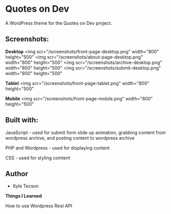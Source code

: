 # Quotes on Dev

A WordPress theme for the Quotes on Dev project.

## Screenshots:

**Desktop**
<img scr="/screenshots/front-page-desktop.png" width="800" height="500"
<img scr="/screenshots/about-page-desktop.png" width="800" height="500"
<img scr="/screenshots/archive-desktop.png" width="800" height="500"
<img scr="/screenshots/submit-desktop.png" width="800" height="500"

**Tablet**
<img scr="/screenshots/front-page-tablet.png" width="800" height="500"

**Mobile**
<img scr="/screenshots/front-page-mobile.png" width="800" height="500"

## Built with:

JavaScript - used for submit form slide up animation, grabbing content from wordpress archive, and posting content to wordpress archive

PHP and Wordpress - used for displaying content

CSS - used for styling comtent

## Author

- Kyle Tecson

**Things I Learned**

How to use Wordpress Rest API
